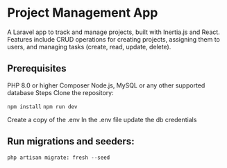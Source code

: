 

# Project Management App
A Laravel app to track and manage projects, built with  Inertia.js and React.
Features include CRUD operations for creating projects, assigning them to users, and managing tasks (create, read, update, delete).


## Prerequisites 
PHP 8.0 or higher Composer Node.js,
MySQL or any other supported database Steps Clone the repository:


 `npm install`
 `npm run dev`

 Create a copy of the .env  In the .env file update the db credentials

## Run migrations and seeders:

`php artisan migrate: fresh --seed`

